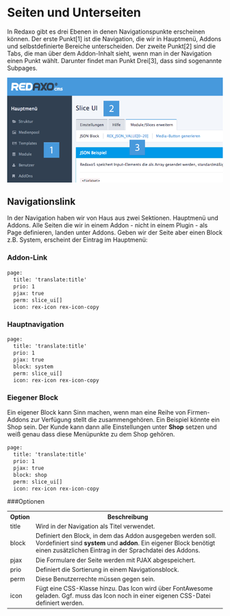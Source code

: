 # Seiten und Unterseiten

In Redaxo gibt es drei Ebenen in denen Navigationspunkte erscheinen können. Der erste Punkt[1] ist die Navigation, die wir in Hauptmenü, Addons und selbstdefinierte Bereiche unterscheiden. Der zweite Punkt[2] sind die Tabs, die man über dem Addon-Inhalt sieht, wenn man in der Navigation einen Punkt wählt. Darunter findet man Punkt Drei[3], dass sind sogenannte Subpages.

![Redaxo Navigations](../../assets/create_addon/pages/redaxo_pages.png)

## Navigationslink

In der Navigation haben wir von Haus aus zwei Sektionen. Hauptmenü und Addons. Alle Seiten die wir in einem Addon - nicht in einem Plugin - als Page definieren, landen unter Addons. Geben wir der Seite aber einen Block z.B. System, erscheint der Eintrag im Hauptmenü:

### Addon-Link

```
page:
  title: 'translate:title'  
  prio: 1
  pjax: true
  perm: slice_ui[]
  icon: rex-icon rex-icon-copy
```

### Hauptnavigation


```
page:
  title: 'translate:title'  
  prio: 1
  pjax: true
  block: system
  perm: slice_ui[]
  icon: rex-icon rex-icon-copy
```

### Eiegener Block

Ein eigener Block kann Sinn machen, wenn man eine Reihe von Firmen-Addons zur Verfügung stellt die zusammengehören. Ein Beispiel könnte ein Shop sein. Der Kunde kann dann alle Einstellungen unter <b>Shop</b> setzen und weiß genau dass diese Menüpunkte zu dem Shop gehören.

```
page:
  title: 'translate:title'  
  prio: 1
  pjax: true
  block: shop
  perm: slice_ui[]
  icon: rex-icon rex-icon-copy
```

###Optionen

<table width="100%">
    <tr>
        <th>Option</th>
        <th>Beschreibung</th>
    </tr>
    <tr>
		<td>title</td><td>Wird in der Navigation als Titel verwendet.</td>
	</tr>
    <tr>
		<td>block</td><td>Definiert den Block, in dem das Addon ausgegeben werden soll. Vordefiniert sind <b>system</b> und <b>addon</b>. Ein eigener Block benötigt einen zusätzlichen Eintrag in der Sprachdatei des Addons.</td>
	</tr>
    <tr>
		<td>pjax</td><td>Die Formulare der Seite werden mit PJAX abgespeichert.</td>
	</tr>
	<tr>
		<td>prio</td><td>Definiert die Sortierung in einem Navigationsblock.</td>
	</tr>
	<tr>
		<td>perm</td><td>Diese Benutzerrechte müssen gegen sein.</td>
	</tr>
	<tr>
		<td>icon</td><td>Fügt eine CSS-Klasse hinzu. Das Icon wird über FontAwesome geladen. Ggf. muss das Icon noch in einer eigenen CSS-Datei definiert werden.</td>
	</tr>
</table>